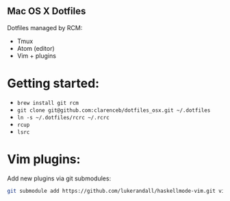 Mac OS X Dotfiles
------------------

Dotfiles managed by RCM:

* Tmux
* Atom (editor)
* Vim + plugins

Getting started:
================

* `brew install git rcm`
* `git clone git@github.com:clarenceb/dotfiles_osx.git ~/.dotfiles`  
* `ln -s ~/.dotfiles/rcrc ~/.rcrc`
* `rcup`
* `lsrc`

Vim plugins:
============

Add new plugins via git submodules:

```sh
git submodule add https://github.com/lukerandall/haskellmode-vim.git vim/bundle/haskellmode-vim
```

